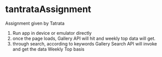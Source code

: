 # tantrataAssignment
Assignment given by Tatrata

1. Run app in device or emulator directly
2. once the page loads, Gallery API will hit and weekly top data will get.
3. through search, according to keywords Gallery Search API will invoke and get the data Weekly Top basis 
